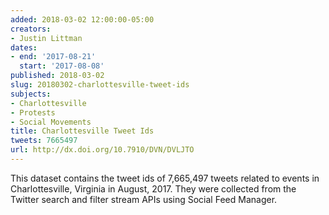 ```yaml
---
added: 2018-03-02 12:00:00-05:00
creators:
- Justin Littman
dates:
- end: '2017-08-21'
  start: '2017-08-08'
published: 2018-03-02
slug: 20180302-charlottesville-tweet-ids
subjects:
- Charlottesville
- Protests
- Social Movements
title: Charlottesville Tweet Ids
tweets: 7665497
url: http://dx.doi.org/10.7910/DVN/DVLJTO
---
```


This dataset contains the tweet ids of 7,665,497 tweets related to events in Charlottesville, Virginia in August, 2017. They were collected from the Twitter search and filter stream APIs using Social Feed Manager.
